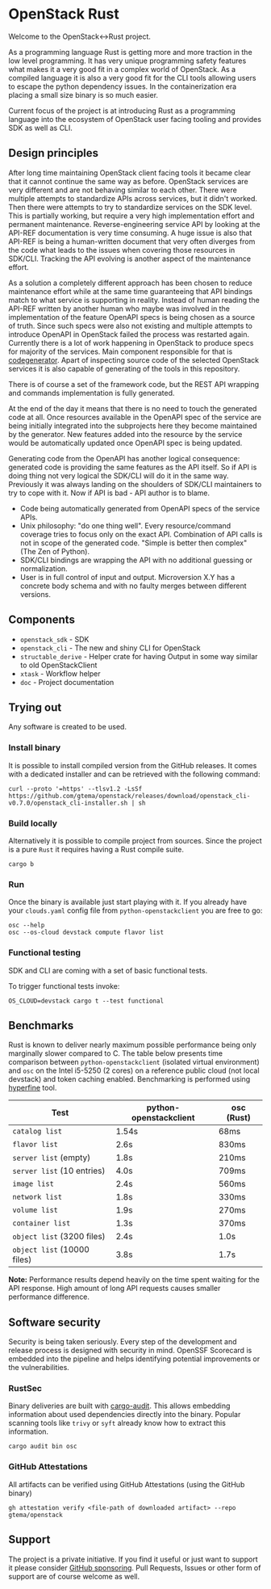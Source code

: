 # OpenStack Rust

Welcome to the OpenStack<->Rust project.

As a programming language Rust is getting more and more traction in the low
level programming. It has very unique programming safety features what makes it
a very good fit in a complex world of OpenStack. As a compiled language it is
also a very good fit for the CLI tools allowing users to escape the python
dependency issues. In the containerization era placing a small size binary is
so much easier.

Current focus of the project is at introducing Rust as a programming language
into the ecosystem of OpenStack user facing tooling and provides SDK as well as
CLI.

## Design principles

After long time maintaining OpenStack client facing tools it became clear that
it cannot continue the same way as before. OpenStack services are very
different and are not behaving similar to each other. There were multiple
attempts to standardize APIs across services, but it didn't worked. Then there
were attempts to try to standardize services on the SDK level. This is
partially working, but require a very high implementation effort and permanent
maintenance. Reverse-engineering service API by looking at the API-REF
documentation is very time consuming. A huge issue is also that API-REF is
being a human-written document that very often diverges from the code what
leads to the issues when covering those resources in SDK/CLI. Tracking the API
evolving is another aspect of the maintenance effort.

As a solution a completely different approach has been chosen to reduce
maintenance effort while at the same time guaranteeing that API bindings match
to what service is supporting in reality. Instead of human reading the API-REF
written by another human who maybe was involved in the implementation of the
feature OpenAPI specs is being chosen as a source of truth. Since such specs
were also not existing and multiple attempts to introduce OpenAPI in OpenStack
failed the process was restarted again. Currently there is a lot of work
happening in OpenStack to produce specs for majority of the services. Main
component responsible for that is
[codegenerator](https://opendev.org/openstack/codegenerator). Apart of
inspecting source code of the selected OpenStack services it is also capable of
generating of the tools in this repository.

There is of course a set of the framework code, but the REST API wrapping and
commands implementation is fully generated.

At the end of the day it means that there is no need to touch the generated
code at all. Once resources available in the OpenAPI spec of the service are
being initially integrated into the subprojects here they become maintained by
the generator. New features added into the resource by the service would be
automatically updated once OpenAPI spec is being updated.

Generating code from the OpenAPI has another logical consequence: generated
code is providing the same features as the API itself. So if API is doing thing
not very logical the SDK/CLI will do it in the same way. Previously it was
always landing on the shoulders of SDK/CLI maintainers to try to cope with it.
Now if API is bad - API author is to blame.

- Code being automatically generated from OpenAPI specs of the service APIs.
- Unix philosophy: "do one thing well". Every resource/command coverage tries
to focus only on the exact API. Combination of API calls is not in scope of the
generated code. "Simple is better then complex" (The Zen of Python).
- SDK/CLI bindings are wrapping the API with no additional guessing or
normalization.
- User is in full control of input and output. Microversion X.Y has a concrete
body schema and with no faulty merges between different versions.

## Components

- `openstack_sdk` - SDK
- `openstack_cli` - The new and shiny CLI for OpenStack
- `structable_derive` - Helper crate for having Output in some way similar to
  old OpenStackClient
- `xtask` - Workflow helper
- `doc` - Project documentation

## Trying out

Any software is created to be used.

### Install binary

It is possible to install compiled version from the GitHub releases. It comes
with a dedicated installer and can be retrieved with the following command:

```console
curl --proto '=https' --tlsv1.2 -LsSf https://github.com/gtema/openstack/releases/download/openstack_cli-v0.7.0/openstack_cli-installer.sh | sh
```

### Build locally
Alternatively it is possible to compile project from sources. Since the project
is a pure `Rust` it requires having a Rust compile suite.

```console
cargo b
```

### Run

Once the binary is available just start playing with it. If you already have
your `clouds.yaml` config file from `python-openstackclient` you are free to
go:

```console
osc --help
osc --os-cloud devstack compute flavor list
```

### Functional testing

SDK and CLI are coming with a set of basic functional tests.

To trigger functional tests invoke:

```console
OS_CLOUD=devstack cargo t --test functional
```

## Benchmarks

Rust is known to deliver nearly maximum possible performance being only
marginally slower compared to C. The table below presents time comparison
between `python-openstackclient` (isolated virtual environment) and `osc` on
the Intel i5-5250 (2 cores) on a reference public cloud (not local devstack)
and token caching enabled. Benchmarking is performed using
[hyperfine](https://github.com/sharkdp/hyperfine) tool.

| Test | python-openstackclient | osc (Rust) |
|------|--------|------|
| `catalog list` | 1.54s | 68ms |
| `flavor list` | 2.6s | 830ms |
| `server list` (empty) | 1.8s | 210ms |
| `server list` (10 entries) | 4.0s | 709ms |
| `image list` | 2.4s | 560ms |
| `network list` | 1.8s | 330ms |
| `volume list` | 1.9s | 270ms |
| `container list` | 1.3s | 370ms |
| `object list` (3200 files) | 2.4s | 1.0s |
| `object list` (10000 files) | 3.8s | 1.7s |

**Note:** Performance results depend heavily on the time spent waiting for the
API response. High amount of long API requests causes smaller performance
difference.

## Software security

Security is being taken seriously. Every step of the development and release
process is designed with security in mind. OpenSSF Scorecard is embedded into
the pipeline and helps identifying potential improvements or the
vulnerabilities.

### RustSec

Binary deliveries are built with
[cargo-audit](https://github.com/RustSec/rustsec/tree/main/cargo-audit). This
allows embedding information about used dependencies directly into the binary.
Popular scanning tools like `trivy` or `syft` already know how to extract this
information.

```console
cargo audit bin osc
```

### GitHub Attestations

All artifacts can be verified using GitHub Attestations (using the GitHub binary)

```console
gh attestation verify <file-path of downloaded artifact> --repo gtema/openstack
```

## Support

The project is a private initiative. If you find it useful or just want to
support it please consider [GitHub
sponsoring](https://github.com/sponsors/gtema). Pull Requests, Issues or other form
of support are of course welcome as well.
